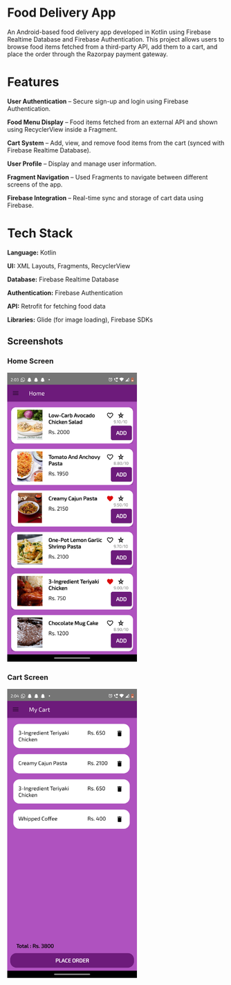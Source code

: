 # Food Delivery App
An Android-based food delivery app developed in Kotlin using Firebase Realtime Database and Firebase Authentication.
This project allows users to browse food items fetched from a third-party API, add them to a cart, and place the order through the Razorpay payment gateway.

# Features

**User Authentication** – Secure sign-up and login using Firebase Authentication.

**Food Menu Display** – Food items fetched from an external API and shown using RecyclerView inside a Fragment.

**Cart System** – Add, view, and remove food items from the cart (synced with Firebase Realtime Database).

**User Profile** – Display and manage user information.

**Fragment Navigation** – Used Fragments to navigate between different screens of the app.

**Firebase Integration** – Real-time sync and storage of cart data using Firebase.

# Tech Stack

**Language:** Kotlin

**UI:** XML Layouts, Fragments, RecyclerView

**Database:** Firebase Realtime Database

**Authentication:** Firebase Authentication

**API:** Retrofit for fetching food data

**Libraries:** Glide (for image loading), Firebase SDKs

## Screenshots

### Home Screen
<img src="screenshots/home_screen.png" width="300">

### Cart Screen
<img src="screenshots/cart_screen.png" width="300">

